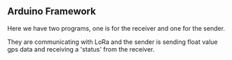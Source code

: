 ## Arduino Framework

Here we have two programs, one is for the receiver and one for the sender.

They are communicating with LoRa and the sender is sending float value gps data and receiving a 'status' from the receiver.
